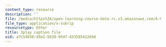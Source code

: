```yaml
---
content_type: resource
description: ''
file: /media/https%3A/open-learning-course-data-rc.s3.amazonaws.com/6-006-introduction-to-algorithms-fall-2011/a7c5d930d9a256309547d3359542269d_CHvQ3q_gJ7E.vtt
file_type: application/x-subrip
resourcetype: Other
title: 3play caption file
uid: a7c5d930-d9a2-5630-9547-d3359542269d
---
```


